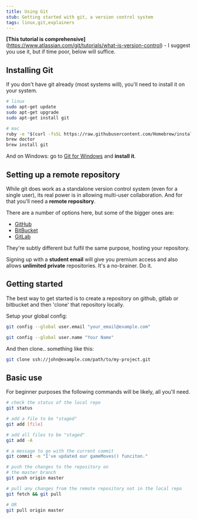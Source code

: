 ```yaml
---
title: Using Git
stub: Getting started with git, a version control system
tags: linux,git,explainers
---
```

**[This tutorial is comprehensive]**(https://www.atlassian.com/git/tutorials/what-is-version-control) - I suggest you use it, but if time poor, below will suffice.

## Installing Git
If you don't have git already (most systems will), you'll need to install it
on your system.

```bash
# linux
sudo apt-get update
sudo apt-get upgrade
sudo apt-get install git

# mac
ruby -e "$(curl -fsSL https://raw.githubusercontent.com/Homebrew/install/master/install)"
brew doctor
brew install git
```
And on Windows: go to [Git for Windows](http://msysgit.github.io/) and **install it**.

## Setting up a remote repository
While git does work as a standalone version control system (even for a single user),
its real power is in allowing multi-user collaboration. And for that you'll need a **remote repository**.

There are a number of options here, but some of the bigger ones are:

* [GitHub](https://www.github.com)
* [BitBucket](https://www.bitbucket.org)
* [GitLab](https://www.gitlab.com)

They're subtly different but fulfil the same purpose, hosting your repository.

Signing up with a **student email** will give you premium access and also allows **unlimited private** repositories. It's a no-brainer. Do it.

## Getting started
The best way to get started is to create a repository on github, gitlab or bitbucket and then 'clone' that repository locally.

Setup your global config:
```bash
git config --global user.email "your_email@example.com"

git config --global user.name "Your Name"
```
And then clone.. something like this:
```bash
git clone ssh://john@example.com/path/to/my-project.git
```

## Basic use
For beginner purposes the following commands will be likely, all you'll need.

```bash
# check the status of the local repo
git status

# add a file to be "staged"
git add [file]

# add all files to be "staged"
git add -A

# a message to go with the current commit
git commit -m "I've updated our gameMoves() funciton."

# push the changes to the repository on
# the master branch
git push origin master

# pull any changes from the remote repository not in the local repo
git fetch && git pull

# OR
git pull origin master
```
